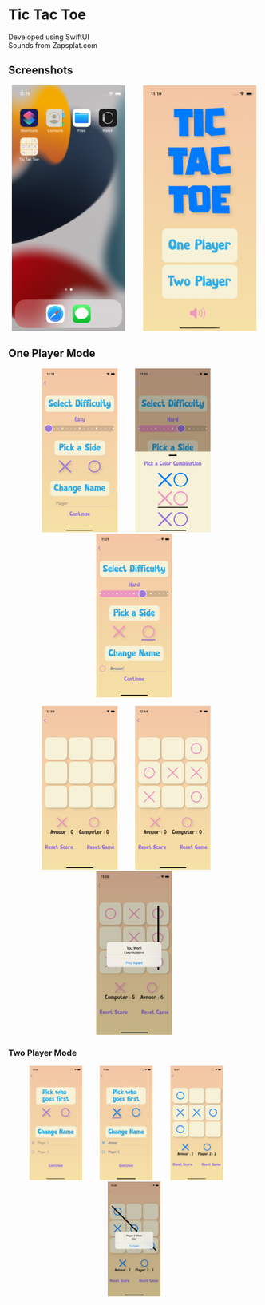 # Tic Tac Toe

Developed using SwiftUI <br/>
Sounds from Zapsplat.com

## Screenshots

<p align="center">
  <img alt="Light" src="tictactoe/Assets.xcassets/HomeScreen.imageset/HomeScreen.png" width="45%">
  &nbsp; &nbsp; &nbsp; &nbsp;
  <img alt="Dark" src="tictactoe/Assets.xcassets/MainMenu.imageset/MainMenu.png" width="45%">
</p>

## One Player Mode
<p align="center">
  <img alt="Light" src="tictactoe/Assets.xcassets/OptionsOnePlayer.imageset/OptionsOnePlayer.png" width="30%">
  &nbsp; &nbsp; &nbsp; &nbsp;
  <img alt="Dark" src="tictactoe/Assets.xcassets/ColorPickerPopup.imageset/ColorPickerPopup.png" width="30%">
  &nbsp; &nbsp; &nbsp; &nbsp;
  <img alt="Dark" src="tictactoe/Assets.xcassets/OptionsOnePlayerSelected.imageset/OptionsOnePlayerSelected.png" width="30%">
</p>

<p align="center">
  <img alt="Dark" src="tictactoe/Assets.xcassets/EmptyGameBoard.imageset/EmptyGameBoard.png" width="30%">
   &nbsp; &nbsp; &nbsp; &nbsp;
  <img alt="Dark" src="tictactoe/Assets.xcassets/GameBoardWithPiecesOnePlayer.imageset/GameBoardWithPiecesOnePlayer.png" width="30%">
   &nbsp; &nbsp; &nbsp; &nbsp;
  <img alt="Dark" src="tictactoe/Assets.xcassets/OnePlayerWin.imageset/OnePlayerWin.png" width="30%">
</p>



### Two Player Mode

<p align="center">
  <img alt="Dark" src="tictactoe/Assets.xcassets/TwoPlayerOptions.imageset/TwoPlayerOptions.png" width="21%">
   &nbsp; &nbsp; &nbsp; &nbsp;
  <img alt="Dark" src="tictactoe/Assets.xcassets/TwoPlayerOptionsSelected.imageset/TwoPlayerOptionsSelected.png" width="21%">
   &nbsp; &nbsp; &nbsp; &nbsp;
  <img alt="Dark" src="tictactoe/Assets.xcassets/GameBoardWithPiecseTwoPlayer.imageset/GameBoardWithPiecseTwoPlayer.png" width="21%">
   &nbsp; &nbsp; &nbsp; &nbsp;
  <img alt="Dark" src="tictactoe/Assets.xcassets/TwoPlayerWin.imageset/TwoPlayerWin.png" width="21%">
</p>


